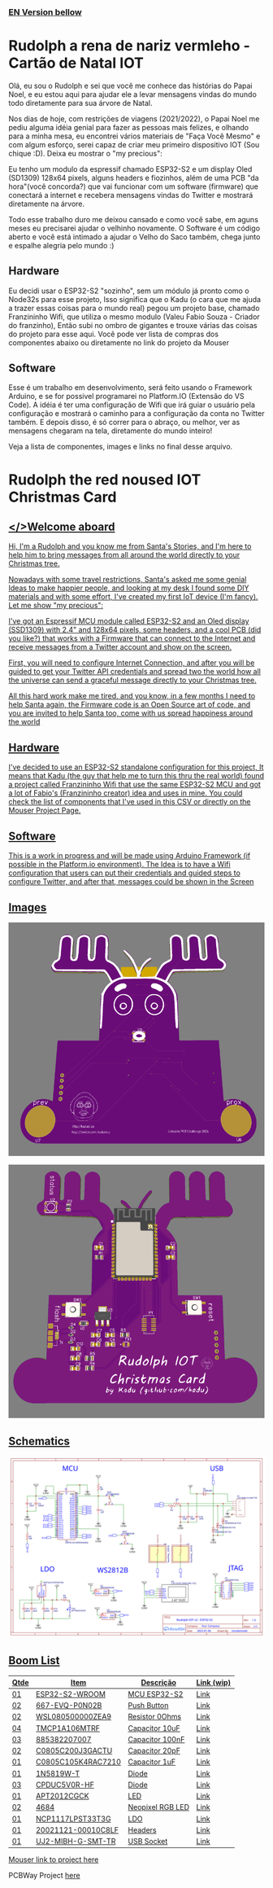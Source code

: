 ### [EN Version bellow](#en)


# Rudolph a rena de nariz vermleho - Cartão de Natal IOT

Olá, eu sou o Rudolph e sei que você me conhece das histórias do Papai Noel, e eu estou aqui para ajudar ele a levar mensagens vindas do mundo todo diretamente para sua árvore de Natal.

Nos dias de hoje, com restrições de viagens (2021/2022), o Papai Noel me pediu alguma idéia genial para fazer as pessoas mais felizes, e olhando para a minha mesa, eu encontrei vários materiais de "Faça Você Mesmo" e com algum esforço, serei capaz de criar meu primeiro dispositivo IOT (Sou chique :D). Deixa eu mostrar o "my precious":

Eu tenho um modulo da espressif chamado ESP32-S2 e um display Oled (SD1309) 128x64 pixels, alguns headers e fiozinhos, além de uma PCB "da hora"(você concorda?) que vai funcionar com um software (firmware) que conectará a internet e recebera mensagens vindas do Twitter e mostrará diretamente na árvore.

Todo esse trabalho duro me deixou cansado e como você sabe, em aguns meses eu precisarei ajudar o velhinho novamente. O Software é um código aberto e você está intimado a ajudar o Velho do Saco também, chega junto e espalhe alegria pelo mundo :)

## Hardware

Eu decidi usar o ESP32-S2 "sozinho", sem um módulo já pronto como o Node32s para esse projeto, Isso significa que o Kadu (o cara que me ajuda a trazer essas coisas para o mundo real) pegou um projeto base, chamado Franzininho Wifi, que utiliza o mesmo modulo (Valeu Fabio Souza - Criador do franzinho), Então subi no ombro de gigantes e trouxe várias das coisas do projeto para esse aqui. Você pode ver  lista de compras dos componentes abaixo ou diretamente no link do projeto da Mouser

## Software

Esse é um trabalho em desenvolvimento, será feito usando o Framework Arduino, e se for possivel programarei no Platform.IO (Extensão do VS Code). A idéia é ter uma configuração de Wifi que irá guiar o usuário pela configuração e mostrará o caminho para a configuração da conta no Twitter também. E depois disso, é só correr para o abraço, ou melhor, ver as mensagens chegaram na tela, diretamente do mundo inteiro!

Veja a lista de componentes, images e links no final desse arquivo.


# Rudolph the red noused IOT Christmas Card

## <a href="#en"></>Welcome aboard


Hi, I'm a Rudolph and you know me from Santa's Stories, and I'm here to help him to bring messages from all around the world directly to your Christmas tree.

Nowadays with some travel restrictions, Santa's asked me some genial Ideas to make happier people, and looking at my desk I found some DIY materials and with some effort, I've created my first IoT device (I'm fancy). Let me show "my precious":

I've got an Espressif MCU module called ESP32-S2 and an Oled display (SSD1309) with 2.4" and 128x64 pixels, some headers, and a cool PCB (did you like?)  that works with a Firmware that can connect to the Internet and receive messages from a Twitter account and show on the screen.

First, you will need to configure Internet Connection, and after you will be guided to get your Twitter API credentials and spread two the world how all the universe can send a graceful message directly to your Christmas tree.


All this hard work make me tired, and you know, in a few months I need to help Santa again, the Firmware code is an Open Source art of code, and you are invited to help Santa too, come with us spread happiness around the world

## Hardware


I've decided to use an ESP32-S2 standalone configuration for this project, It means that Kadu (the guy that help me to turn this thru the real world) found a project called Franzininho Wifi that use the same ESP32-S2 MCU and got a lot of Fabio's (Franzininho creator) idea and uses in mine. You could check the list of components that I've used in this CSV or directly on the Mouser Project Page.


## Software


This is a work in progress and will be made using Arduino Framework (if possible in the Platform.io environment). The Idea is to have a Wifi configuration that users can put their credentials and guided steps to configure Twitter, and after that, messages could be shown in the Screen

## Images

![Front](docs/images/pcbfront.png "Front")

![Back](docs/images/pcbback.png "Back")


## Schematics

![Schematics](docs/images/schematics_v2.svg "Schematics")

## Boom List

| Qtde| Item              | Descrição       | Link (wip)
| --- | ---               | ---             | ---
| 01  | ESP32-S2-WROOM    | MCU ESP32-S2    | Link
| 02  | 667-EVQ-P0N02B    | Push Button     | Link
| 02  | WSL080500000ZEA9  | Resistor 0Ohms  | Link
| 04  | TMCP1A106MTRF     | Capacitor 10uF  | Link
| 03  | 885382207007      | Capacitor 100nF | Link
| 02  | C0805C200J3GACTU  | Capacitor 20pF  | Link
| 01  | C0805C105K4RAC7210| Capacitor 1uF   | Link
| 01  | 1N5819W-T         | Diode           | Link
| 03  | CPDUC5V0R-HF      | Diode           | Link
| 01  | APT2012CGCK       | LED             | Link
| 02  | 4684              | Neopixel RGB LED| Link
| 01  | NCP1117LPST33T3G  | LDO             | Link
| 01  | 20021121-00010C8LF| Headers         | Link
| 01  | UJ2-MIBH-G-SMT-TR | USB Socket      | Link

Mouser link to project [here](https://www.mouser.com/ProjectManager/ProjectDetail.aspx?AccessID=f3c79484f0)

PCBWay Project [here](https://www.pcbway.com/project/shareproject/Rudolph_the_Red_Christmas_IOT_Card_fdf2904b.html)
